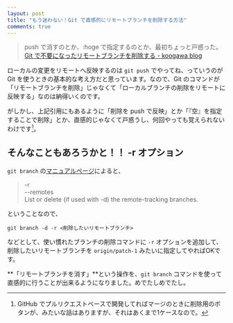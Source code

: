 ```yaml
---
layout: post
title: "もう迷わない！Git で直感的にリモートブランチを削除する方法"
comments: true
---
```


> push で消すのとか、:hoge で指定するのとか、最初ちょっと戸惑った。  
[Git で不要になったリモートブランチを削除する - koogawa blog](http://blog.koogawa.com/entry/2014/03/08/121751)

ローカルの変更をリモートへ反映するのは `git push` でやってね、っていうのが Git を使うときの基本的な考え方だと思っています。なので、Git のコマンドが「リモートブランチを削除」じゃなくて「ローカルブランチの削除をリモートに反映する」なのは納得いくのです。

がしかし、上記引用にもあるように「削除を push で反映」とか「『空』を指定することで削除」とか、直感的じゃなくて戸惑うし、何回やっても覚えられないわけです[^01]。

## そんなこともあろうかと！！ -r オプション

`git branch` の[マニュアルページ][1]によると、

> -r  
--remotes  
List or delete (if used with -d) the remote-tracking branches.

ということなので、

```
git branch -d -r <削除したいリモートブランチ>
```

などとして、使い慣れたブランチの削除コマンドに `-r` オプションを追加して、削除したいリモートブランチを `origin/patch-1` みたいに指定してやればOKです。

**「リモートブランチを消す」**という操作を、`git branch` コマンドを使って直感的に行うことが出来るようになりました。めでたしめでたし。

[1]: https://www.kernel.org/pub/software/scm/git/docs/git-branch.html

[^01]: GitHub でプルリクエストベースで開発してればマージのときに削除用のボタンが、みたいな話はありますが、それはあくまで1ケースなので。

